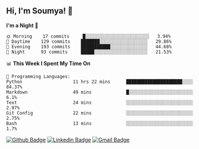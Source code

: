 ## Hi, I'm Soumya! 👋

<!--START_SECTION:waka-->
**I'm a Night 🦉** 

```text
🌞 Morning    17 commits     █░░░░░░░░░░░░░░░░░░░░░░░░   3.94% 
🌆 Daytime    129 commits    ███████░░░░░░░░░░░░░░░░░░   29.86% 
🌃 Evening    193 commits    ███████████░░░░░░░░░░░░░░   44.68% 
🌙 Night      93 commits     █████░░░░░░░░░░░░░░░░░░░░   21.53%

```


📊 **This Week I Spent My Time On** 

```text
💬 Programming Languages: 
Python                   11 hrs 22 mins      █████████████████████░░░░   84.37% 
Markdown                 49 mins             █░░░░░░░░░░░░░░░░░░░░░░░░   6.1% 
Text                     24 mins             ░░░░░░░░░░░░░░░░░░░░░░░░░   2.97% 
Git Config               22 mins             ░░░░░░░░░░░░░░░░░░░░░░░░░   2.75% 
Bash                     13 mins             ░░░░░░░░░░░░░░░░░░░░░░░░░   1.7%

```


<!--END_SECTION:waka-->

[![Github Badge](https://img.shields.io/badge/-rubyruins-grey?style=for-the-badge&logo=github&logoColor=white&link=https://github.com/rubyruins/)](https://www.github.com/rubyruins/) 
[![Linkedin Badge](https://img.shields.io/badge/-Soumya%20Parekh-0072b1?style=for-the-badge&logo=Linkedin&logoColor=white&link=https://www.linkedin.com/in/Soumya-Parekh/)](https://www.linkedin.com/in/Soumya-Parekh/) 
[![Gmail Badge](https://img.shields.io/badge/-soumya.parekh@somaiya.edu-c14438?style=for-the-badge&logo=Gmail&logoColor=white&link=mailto:soumya.parekh@somaiya.edu)](mailto:soumya.parekh@somaiya.edu) 
